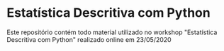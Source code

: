 # Estatística Descritiva com Python
Este repositório contém todo material utilizado no workshop "Estatística Descritiva com Python" realizado online em 23/05/2020
